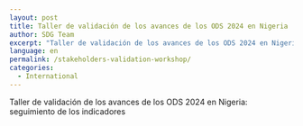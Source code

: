 ```yaml
---
layout: post
title: Taller de validación de los avances de los ODS 2024 en Nigeria
author: SDG Team
excerpt: "Taller de validación de los avances de los ODS 2024 en Nigeria: seguimiento de los indicadores"
language: en
permalink: /stakeholders-validation-workshop/
categories:
  - International
---
```

Taller de validación de los avances de los ODS 2024 en Nigeria: seguimiento de los indicadores
